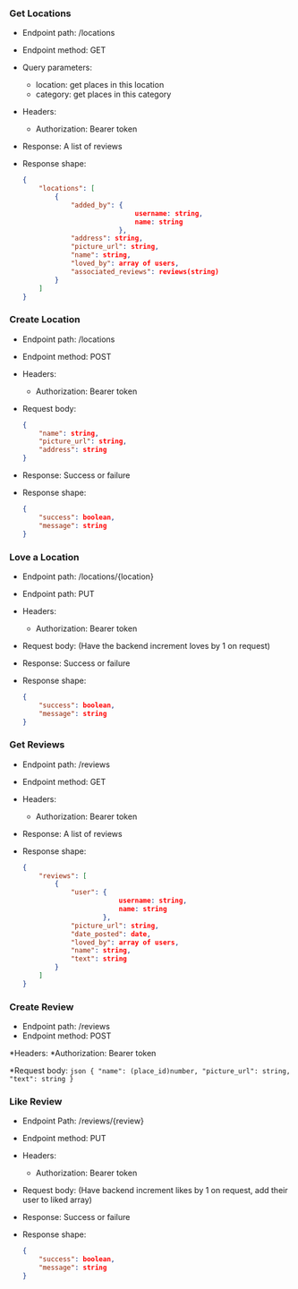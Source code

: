 ### Get Locations
* Endpoint path: /locations
* Endpoint method: GET
* Query parameters:
    * location: get places in this location
    * category: get places in this category

* Headers:
    * Authorization: Bearer token

* Response: A list of reviews
* Response shape:
    ```json
    {
        "locations": [
            {
                "added_by": {
                                username: string,
                                name: string
                            },
                "address": string,
                "picture_url": string,
                "name": string,
                "loved_by": array of users,
                "associated_reviews": reviews(string)
            }
        ]
    }
    ```

### Create Location
* Endpoint path: /locations
* Endpoint method: POST

* Headers:
    * Authorization: Bearer token

* Request body:
    ```json
    {
        "name": string,
        "picture_url": string,
        "address": string
    }
    ```

* Response: Success or failure
* Response shape:
    ```json
    {
        "success": boolean,
        "message": string
    }
    ```

### Love a Location
* Endpoint path: /locations/{location}
* Endpoint path: PUT

* Headers:
    * Authorization: Bearer token

* Request body:
    (Have the backend increment loves by 1 on request)

* Response: Success or failure
* Response shape:
    ```json
    {
        "success": boolean,
        "message": string
    }
    ```

### Get Reviews
* Endpoint path: /reviews
* Endpoint method: GET

* Headers:
    * Authorization: Bearer token

* Response: A list of reviews
* Response shape:
    ```json
    {
        "reviews": [
            {
                "user": {
                            username: string,
                            name: string
                        },
                "picture_url": string,
                "date_posted": date,
                "loved_by": array of users,
                "name": string,
                "text": string
            }
        ]
    }
    ```

### Create Review
* Endpoint path: /reviews
* Endpoint method: POST

*Headers:
    *Authorization: Bearer token

*Request body:
    ```json
    {
        "name": (place_id)number,
        "picture_url": string,
        "text": string
    }
    ```

### Like Review
* Endpoint Path: /reviews/{review}
* Endpoint method: PUT

* Headers:
    * Authorization: Bearer token

* Request body:
    (Have backend increment likes
       by 1 on request, add their user
      to liked array)

* Response: Success or failure
* Response shape:
    ```json
    {
        "success": boolean,
        "message": string
    }
    ```
